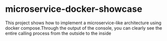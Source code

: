 # microservice-docker-showcase
This project shows how to implement a microservice-like architecture using docker compose.Through the output of the console, you can clearly see the entire calling process from the outside to the inside
